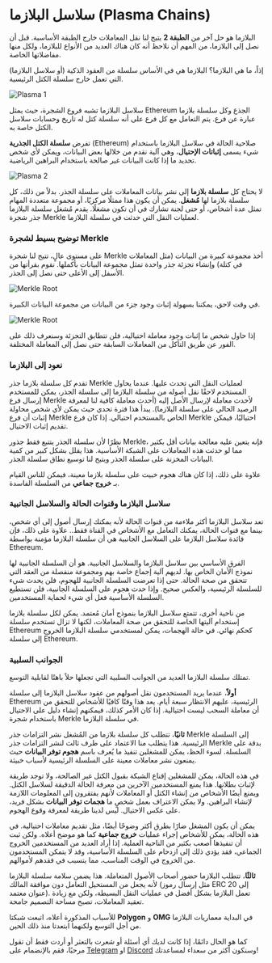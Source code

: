 # سلاسل البلازما (Plasma Chains)

البلازما هو حل آخر من **الطبقة 2** يتيح لنا نقل المعاملات خارج الطبقة الأساسية. قبل أن نصل إلى البلازما، من المهم أن نلاحظ أنه كان هناك العديد من الأنواع للبلازما، ولكل منها مفاضلاتها الخاصة.

إذاً، ما هي البلازما؟ البلازما هي في الأساس سلسلة من العقود الذكية (أو سلاسل البلازما) التي تعمل خارج سلسلة الكتل الرئيسية.

<img src="https://www.web3arabs.com/courses/layers/plasma1.png" alt="Plasma 1"/>

سلاسل البلازما تشبه فروع الشجرة، حيث يمثل Ethereum الجذع وكل سلسلة بلازما عبارة عن فرع. يتم التعامل مع كل فرع على أنه سلسلة كتل له تاريخ وحسابات سلاسل الكتل خاصة به.

تفرض **سلسلة الكتل الجذرية** (Ethereum) صلاحية الحالة في سلاسل البلازما باستخدام شيء يسمى **إثباتات الإحتيال**، وهي آلية نقدم من خلالها بعض البيانات، ويمكن لأي شخص تحديد ما إذا كانت البيانات غير صالحة باستخدام البراهين الرياضية.

<img src="https://www.web3arabs.com/courses/layers/plasma2.png" alt="Plasma 2"/>

لا يحتاج كل **سلسلة بلازما** إلى نشر بيانات المعاملات على سلسلة الجذر. بدلاً من ذلك، كل سلسلة بلازما لها **مُشغل**. يمكن أن يكون هذا ممثلًا مركزيًا، أو مجموعة متعددة المهام تمثل عدة أشخاص، أو حتى لجنة تشارك في أن تكون مشغلًا. يقدم مُشغل سلسلة البلازما جذر شجرة Merkle لعمليات النقل التي حدثت في سلسلة البلازما.

### توضيح بسيط لشجرة Merkle

على مستوى عالٍ، تتيح لنا شجرة Merkle أخذ مجموعة كبيرة من البيانات (مثل المعاملات في كتلة) وإنشاء تجزئة جذر واحدة تمثل مجموعة البيانات بأكملها. نقوم بقرأتها من الأسفل إلى الأعلى حتى نصل إلى الجذر.

<img src="https://www.web3arabs.com/courses/layers/merkle-root1.png" alt="Merkle Root"/>

في وقت لاحق، يمكننا بسهولة إثبات وجود جزء من البيانات من مجموعة البيانات الكبيرة.

<img src="https://www.web3arabs.com/courses/layers/merkle-root2.png" alt="Merkle Root"/>

إذا حاول شخص ما إثبات وجود معاملة احتيالية، فلن تتطابق التجزئة وسنعرف ذلك على الفور عن طريق التأكل من المعاملات السابقة حتى نصل إلى المعاملة المختلفة.

### نعود إلى البلازما

تقدم كل سلسلة بلازما جذر Merkle لعمليات النقل التي تحدث عليها. عندما يحاول المستخدم لاحقًا نقل أصوله من سلسلة البلازما إلى سلسلة الجذر، يمكن للمستخدم إرسال فرع Merkle لأحدث معاملة لإرسال الأصل إليه (أحدث معاملة كافية لنا لمعرفة الرصيد الحالي على سلسلة البلازما). يبدأ هذا فترة تحدي حيث يمكن لأي شخص محاولة إثبات أن فرع Merkle الخاص بالمستخدم احتيالي. إذا كان فرع Merkle احتياليًا، فيمكن تقديم إثبات الاحتيال.

نظرًا لأن سلسلة الجذر يتتبع فقط جذور Merkle، فإنه يتعين عليه معالجة بيانات أقل بكثير مما لو حدثت هذه المعاملات على الشبكة الأساسية. هذا يقلل بشكل كبير من كمية البيانات المخزنة على سلسلة الجذر ويتيح لنا توسيع نطاق سلسلة الجذر.

علاوة على ذلك، إذا كان هناك هجوم خبيث على سلسلة بلازما معينة، فيمكن للناس القيام بـ **خروج جماعي** من السلسلة الفاسدة.

### سلاسل البلازما وقنوات الحالة والسلاسل الجانبية

تعد سلاسل البلازما أكثر ملاءمة من قنوات الحالة لأنه يمكنك إرسال أصول إلى أي شخص، بينما مع قنوات الحالة، يمكنك التعامل مع الأشخاص في القناة فقط.. علاوة على ذلك، فإن فائدة سلاسل البلازما على السلاسل الجانبية هي أن سلسلة البلازما مؤمنة بواسطة Ethereum.

الفرق الأساسي بين سلاسل البلازما والسلاسل الجانبية. هو أن السلسلة الجانبية لها نموذج الأمان الخاص بها. لديهم آلية إجماع خاصة بهم ومجموعة منفصلة من العقد التي تتحقق من صحة الحالة. حتى إذا تعرضت السلسلة الجانبية للهجوم، فلن يحدث شيء للسلسلة الرئيسية، والعكس صحيح. وإذا حدث هجوم على السلسلة الجانبية، فلن تستطيع السلسلة الأساسية فعل أي شيء لحماية المستخدمين.

من ناحية أخرى، تتمتع سلاسل البلازما بنموذج أمان مُعتمد. يمكن لكل سلسلة بلازما إستخدام آليتها الخاصة للتحقق من صحة المعاملات، لكنها لا تزال تستخدم سلسلة Ethereum كحكم نهائي. في حالة الهجمات، يمكن لمستخدمي سلسلة البلازما الخروج إلى سلسلة Ethereum.

### الجوانب السلبية

تمتلك سلسلة البلازما العديد من الجوانب السلبية التي تجعلها حلاً باهتًا لقابلية التوسع.

**أولاً**، عندما يريد المستخدمون نقل أصولهم من عقود سلاسل البلازما إلى سلسلة Ethereum الرئيسية، عليهم الانتظار سبعة أيام. يعد هذا وقتًا كافيًا للأشخاص للتحقق من أن معاملة السحب ليست احتيالية. إذا كان الأمر كذلك، فيمكنهم إنشاء دليل على الاحتيال باستخدام شجرة Merkle في سلسلة البلازما.

**ثانيًا**، تتطلب كل سلسلة بلازما من المُشغل نشر التزامات جذر Merkle إلى السلسلة الرئيسية. هذا يتطلب منا الاعتماد على طرف ثالث لنشر التزامات جذر Merkle بدقة على السلسلة. لسوء الحظ، يمكن للمشغلين تنفيذ ما يُعرف باسم **هجوم توفر البيانات** حيث يمنعون نشر معاملات معينة على السلسلة الرئيسية لأسباب خبيثة.

في هذه الحالة، يمكن للمشغلين إقناع الشبكة بقبول الكتل غير الصالحة، ولا توجد طريقة لإثبات بطلانها. هذا يمنع المستخدمين الآخرين من معرفة الحالة الدقيقة لسلاسل الكتل. ويمنع أيضًا الأشخاص من إنشاء الكتل أو المعاملات لأنهم يفتقرون إلى المعلومات اللازمة لإنشاء البراهين. ولا يمكن الاعتراف بعمل شخصٍ ما **هجمات توفر البيانات** بشكل فريد، على عكس الاحتيال. ليس لدينا طريقة لمعرفة وقوع الهجوم.

يمكن أن يكون المشغل ضارًا بطرق أكثر وضوحًا أيضًا، مثل تقديم معاملات احتيالية. في هذه الحالة، يمكن للأشخاص إجراء عمليات **خروج جماعية** كما هو موضح أعلاه. ولكن ثبت أن تنفيذها أصعب بكثير من الناحية العملية. إذا أراد العديد من المستخدمين الخروج الجماعي، فقد يؤدي ذلك إلى ازدحام على السلسلة الأساسية، وقد لا يتمكن المستخدمون من الخروج في الوقت المناسب، مما يتسبب في فقدهم لأموالهم.

**ثالثًا**، تتطلب البلازما حضور أصحاب الأصول المتعاملة. هذا يضمن سلامة سلسلة البلازما لأنه يجعل من المستحيل التعامل دون موافقة المالك (مثل إرسال رموز ERC 20 إلى عنوان معتمد). تعمل البلازما بشكل أفضل في عمليات النقل البسيطة، ولكن مع زيادة تعقيد المعاملات، تصبح مساحة التصميم جامحة.

للأسباب المذكورة أعلاه، اتبعت شبكتا **Polygon** و **OMG** في البداية معماريات البلازما من أجل التوسع ولكنهما ابتعدتا منذ ذلك الحين.

كما هو الحال دائمًا، إذا كانت لديك أي أسئلة أو شعرت بالتعثر أو أردت فقط أن تقول مرحبًا، فقم بالإنضمام على <a href="https://t.me/Web3ArabsDAO" target="_blank">Telegram</a> او <a href="https://discord.gg/ykgUvqMc4Q" target="_blank">Discord</a> وسنكون أكثر من سعداء لمساعدتك!
